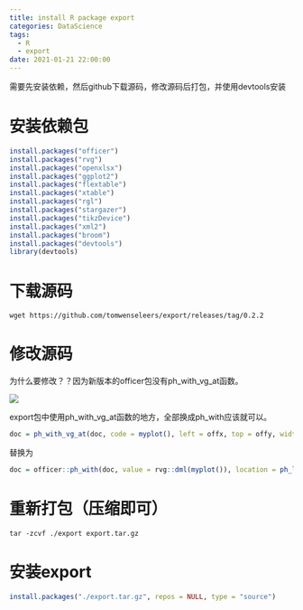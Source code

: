 ```yaml
---
title: install R package export
categories: DataScience
tags:
  - R
  - export
date: 2021-01-21 22:00:00
---
```


需要先安装依赖，然后github下载源码，修改源码后打包，并使用devtools安装

# 安装依赖包

~~~R
install.packages("officer")
install.packages("rvg")
install.packages("openxlsx")
install.packages("ggplot2")
install.packages("flextable")
install.packages("xtable")
install.packages("rgl")
install.packages("stargazer")
install.packages("tikzDevice")
install.packages("xml2")
install.packages("broom")
install.packages("devtools")
library(devtools)
~~~

# 下载源码

~~~shell
wget https://github.com/tomwenseleers/export/releases/tag/0.2.2
~~~

# 修改源码

为什么要修改？？因为新版本的officer包没有ph_with_vg_at函数。

![](https://tva1.sinaimg.cn/large/008eGmZEly1gmvpjtx5voj30iw05ot96.jpg)

export包中使用ph_with_vg_at函数的地方，全部换成ph_with应该就可以。

~~~R
doc = ph_with_vg_at(doc, code = myplot(), left = offx, top = offy, width = w, height = h, ...)
~~~

替换为

~~~R
doc = officer::ph_with(doc, value = rvg::dml(myplot()), location = ph_location(left = offx, top = offy, width = w, height = h))
~~~

# 重新打包（压缩即可）

~~~
tar -zcvf ./export export.tar.gz
~~~

# 安装export

~~~R
install.packages("./export.tar.gz", repos = NULL, type = "source")
~~~

